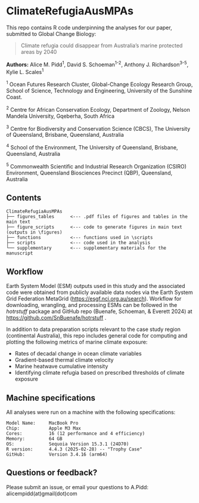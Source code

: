 # ClimateRefugiaAusMPAs

This repo contains R code underpinning the analyses for our paper, submitted to Global Change Biology:

> Climate refugia could disappear from Australia’s marine protected areas by 2040

**Authors:** Alice M. Pidd<sup>1</sup>, David S. Schoeman<sup>1-2</sup>, Anthony J. Richardson<sup>3-5</sup>, Kylie L. Scales<sup>1</sup>

<sup>1</sup> Ocean Futures Research Cluster, Global-Change Ecology Research Group, School of Science, Technology and Engineering, University of the Sunshine Coast.

<sup>2</sup> Centre for African Conservation Ecology, Department of Zoology, Nelson Mandela University, Gqeberha, South Africa

<sup>3</sup> Centre for Biodiversity and Conservation Science (CBCS), The University of Queensland, Brisbane, Queensland, Australia

<sup>4</sup> School of the Environment, The University of Queensland, Brisbane, Queensland, Australia

<sup>5</sup> Commonwealth Scientific and Industrial Research Organization (CSIRO) Environment, Queensland Biosciences Precinct (QBP), Queensland, Australia

## Contents

```         
ClimateRefugiaAusMPAs
├── figures_tables      <--- .pdf files of figures and tables in the main text   
├── figure_scripts      <--- code to generate figures in main text (outputs in \figures)  
├── functions           <--- functions used in \scripts 
├── scripts             <--- code used in the analysis 
└── supplementary       <--- supplementary materials for the manuscript 
```

## Workflow

Earth System Model (ESM) outputs used in this study and the associated code were obtained from publicly available data nodes via the Earth System Grid Federation MetaGrid (<https://esgf.nci.org.au/search>). Workflow for downloading, wrangling, and processing ESMs can be followed in the <i>hotrstuff</i> package and GitHub repo (Buenafe, Schoeman, & Everett 2024) at <https://github.com/SnBuenafe/hotrstuff> .

In addition to data preparation scripts relevant to the case study region (continental Australia), this repo includes general code for computing and plotting the following metrics of marine climate exposure:

-   Rates of decadal change in ocean climate variables
-   Gradient-based thermal climate velocity
-   Marine heatwave cumulative intensity
-   Identifying climate refugia based on prescribed thresholds of climate exposure

## Machine specifications

All analyses were run on a machine with the following specifications:

```         
Model Name:     MacBook Pro
Chip:           Apple M3 Max
Cores:          16 (12 performance and 4 efficiency)
Memory:         64 GB
OS:             Sequoia Version 15.3.1 (24D70)
R version:      4.4.3 (2025-02-28) -- "Trophy Case"
GitHub:         Version 3.4.16 (arm64)
```

## Questions or feedback?

Please submit an issue, or email your questions to A.Pidd: alicempidd(at)gmail(dot)com
